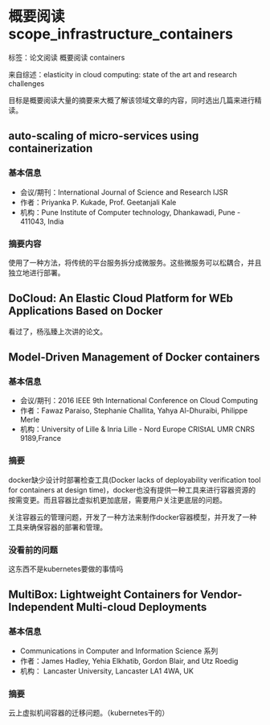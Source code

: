 # 概要阅读scope_infrastructure_containers

标签：论文阅读 概要阅读 containers

来自综述：elasticity in cloud computing: state of the art and research challenges

目标是概要阅读大量的摘要来大概了解该领域文章的内容，同时选出几篇来进行精读。

## auto-scaling of micro-services using containerization

### 基本信息

* 会议/期刊：International Journal of Science and Research IJSR
* 作者：Priyanka P. Kukade, Prof. Geetanjali Kale
* 机构：Pune Institute of Computer technology, Dhankawadi, Pune - 411043, India

### 摘要内容

使用了一种方法，将传统的平台服务拆分成微服务。这些微服务可以松耦合，并且独立地进行部署。

## DoCloud: An Elastic Cloud Platform for WEb Applications Based on Docker

看过了，杨泓臻上次讲的论文。

## Model-Driven Management of Docker containers

### 基本信息

* 会议/期刊：2016 IEEE 9th International Conference on Cloud Computing
* 作者：Fawaz Paraiso, Stephanie Challita, Yahya Al-Dhuraibi, Philippe Merle
* 机构：University of Lille & Inria Lille - Nord Europe CRIStAL UMR CNRS 9189,France

### 摘要

docker缺少设计时部署检查工具(Docker lacks of deployability verification tool for containers at design time)，docker也没有提供一种工具来进行容器资源的按需变更。而且容器比虚拟机更加底层，需要用户关注更底层的问题。

关注容器云的管理问题，开发了一种方法来制作docker容器模型，并开发了一种工具来确保容器的部署和管理。

### 没看前的问题

这东西不是kubernetes要做的事情吗

## MultiBox: Lightweight Containers for Vendor-Independent Multi-cloud Deployments

### 基本信息

* Communications in Computer and Information Science 系列
* 作者：James Hadley, Yehia Elkhatib, Gordon Blair, and Utz Roedig
* 机构： Lancaster University, Lancaster LA1 4WA, UK

### 摘要

云上虚拟机间容器的迁移问题。（kubernetes干的）